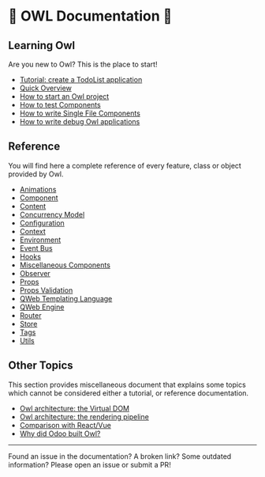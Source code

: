 # 🦉 OWL Documentation 🦉

## Learning Owl

Are you new to Owl? This is the place to start!

- [Tutorial: create a TodoList application](learning/tutorial_todoapp.md)
- [Quick Overview](learning/overview.md)
- [How to start an Owl project](learning/quick_start.md)
- [How to test Components](learning/how_to_test.md)
- [How to write Single File Components](learning/how_to_write_sfc.md)
- [How to write debug Owl applications](learning/how_to_debug.md)

## Reference

You will find here a complete reference of every feature, class or object
provided by Owl.

- [Animations](reference/animations.md)
- [Component](reference/component.md)
- [Content](reference/content.md)
- [Concurrency Model](reference/concurrency_model.md)
- [Configuration](reference/config.md)
- [Context](reference/context.md)
- [Environment](reference/environment.md)
- [Event Bus](reference/event_bus.md)
- [Hooks](reference/hooks.md)
- [Miscellaneous Components](reference/misc.md)
- [Observer](reference/observer.md)
- [Props](reference/props.md)
- [Props Validation](reference/props_validation.md)
- [QWeb Templating Language](reference/qweb_templating_language.md)
- [QWeb Engine](reference/qweb_engine.md)
- [Router](reference/router.md)
- [Store](reference/store.md)
- [Tags](reference/tags.md)
- [Utils](reference/utils.md)

## Other Topics

This section provides miscellaneous document that explains some topics
which cannot be considered either a tutorial, or reference documentation.

- [Owl architecture: the Virtual DOM](miscellaneous/vdom.md)
- [Owl architecture: the rendering pipeline](miscellaneous/rendering.md)
- [Comparison with React/Vue](miscellaneous/comparison.md)
- [Why did Odoo built Owl?](miscellaneous/why_owl.md)


---

Found an issue in the documentation? A broken link? Some outdated information?
Please open an issue or submit a PR!

